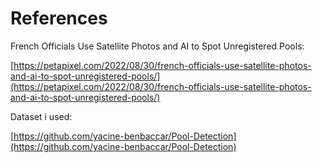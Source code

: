 References
==============================

French Officials Use Satellite Photos and AI to Spot Unregistered Pools:

[https://petapixel.com/2022/08/30/french-officials-use-satellite-photos-and-ai-to-spot-unregistered-pools/](https://petapixel.com/2022/08/30/french-officials-use-satellite-photos-and-ai-to-spot-unregistered-pools/)

Dataset i used:

[https://github.com/yacine-benbaccar/Pool-Detection](https://github.com/yacine-benbaccar/Pool-Detection)